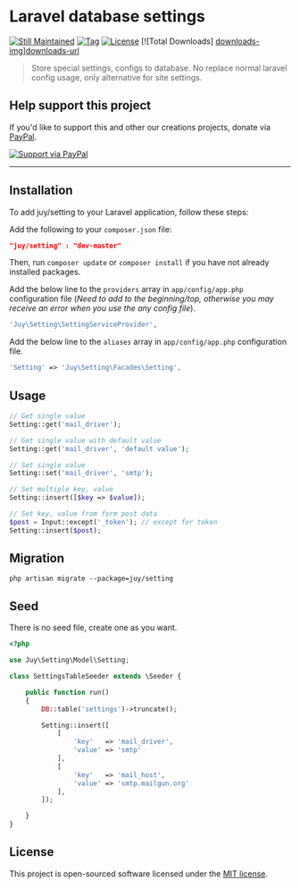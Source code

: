# Laravel database settings
[![Still Maintained][stillmaintained-img]][stillmaintained-url] [![Tag][tag-img]][tag-url] [![License][license-img]][license-url] [![Total Downloads] [downloads-img]][downloads-url]

> Store special settings, configs to database. No replace normal laravel config usage, only alternative for site settings.

## Help support this project
If you'd like to support this and other our creations projects, donate via [PayPal][paypal-donate-url].

[![Support via PayPal][paypal-donate-img]][paypal-donate-url]

----------
## Installation
To add juy/setting to your Laravel application, follow these steps:

Add the following to your `composer.json` file:

```json
"juy/setting" : "dev-master"
```

Then, run `composer update` or `composer install` if you have not already installed packages.

Add the below line to the `providers` array in `app/config/app.php` configuration file (*Need to add to the beginning/top, otherwise you may receive an error when you use the any config file*).

```php
'Juy\Setting\SettingServiceProvider',
```

Add the below line to the `aliases` array in `app/config/app.php` configuration file.

```php
'Setting' => 'Juy\Setting\Facades\Setting',
```
## Usage

```php
// Get single value
Setting::get('mail_driver');

// Get single value with default value
Setting::get('mail_driver', 'default value');

// Set single value
Setting::set('mail_driver', 'smtp');

// Set multiple key, value
Setting::insert([$key => $value]);

// Set key, value from form post data
$post = Input::except('_token'); // except for token
Setting::insert($post);
```

## Migration
```shell
php artisan migrate --package=juy/setting
```

## Seed
There is no seed file, create one as you want.

```php
<?php

use Juy\Setting\Model\Setting;

class SettingsTableSeeder extends \Seeder {

	public function run()
	{
		DB::table('settings')->truncate();

		Setting::insert([
			[
				'key'	=> 'mail_driver',
				'value'	=> 'smtp'
			],
			[
				'key'	=> 'mail_host',
				'value'	=> 'smtp.mailgun.org'
			],
		]);

	}
}
```
## License
This project is open-sourced software licensed under the [MIT license][mit-url].

[stillmaintained-img]: http://img.shields.io/badge/project-maintained-brightgreen.svg?style=flat
[stillmaintained-url]: http://stillmaintained.com/juy/setting
[tag-img]: http://img.shields.io/github/tag/juy/setting.svg?style=flat
[tag-url]: https://packagist.org/packages/juy/setting
[license-img]: http://img.shields.io/packagist/l/juy/setting.svg?style=flat
[license-url]: https://packagist.org/packages/juy/setting
[downloads-img]: http://img.shields.io/packagist/dt/juy/setting.svg?style=flat
[downloads-url]: https://packagist.org/packages/juy/setting

[paypal-donate-img]: http://img.shields.io/badge/PayPal-donate-brightgreen.svg?style=flat
[paypal-donate-url]: http://bit.ly/donateAngelside

[mit-url]: http://opensource.org/licenses/MIT
